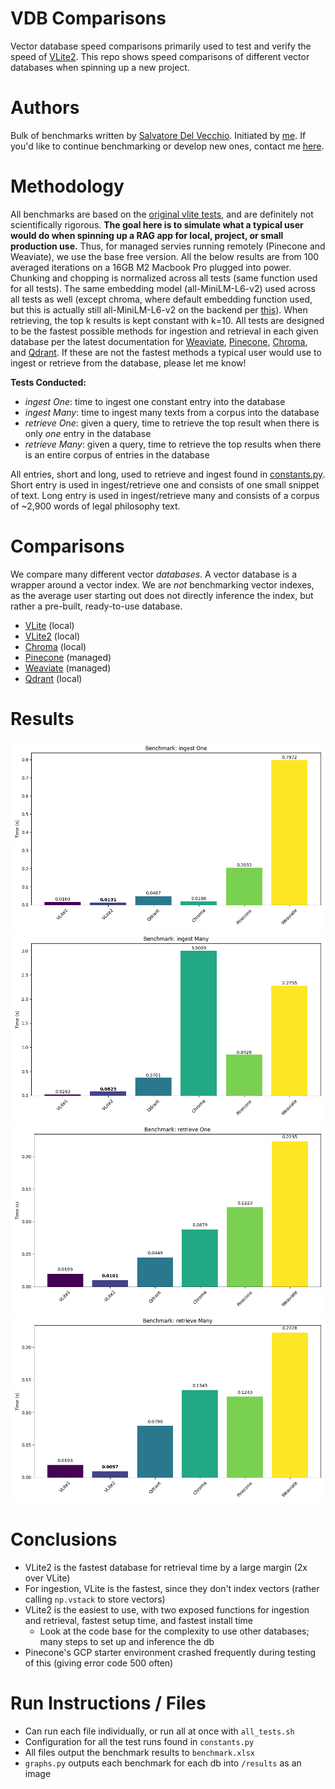 # VDB Comparisons
Vector database speed comparisons primarily used to test and verify the speed of [VLite2](https://github.com/raydelvecchio/vlite-v2). This repo shows speed
comparisons of different vector databases when spinning up a new project.

# Authors
Bulk of benchmarks written by [Salvatore Del Vecchio](https://github.com/saldelv). Initiated by [me](https://github.com/raydelvecchio). If you'd like to
continue benchmarking or develop new ones, contact me [here](mailto:ray@cerebralvalley.ai).

# Methodology
All benchmarks are based on the [original vlite tests](https://github.com/sdan/vlite/blob/master/tests/bench.py), and are definitely not scientifically rigorous. **The
goal here is to simulate what a typical user would do when spinning up a RAG app for local, project, or small production use.** 
Thus, for managed servies running remotely (Pinecone and Weaviate), we use the base free version. 
All the below results are from 100 averaged iterations on a 16GB M2 Macbook Pro plugged into power. 
Chunking and chopping is normalized across all tests (same function used for all tests). The same embedding model
(all-MiniLM-L6-v2) used across all tests as well (except chroma, where default embedding function used, but this is actually still all-MiniLM-L6-v2 on the backend per [this](https://docs.trychroma.com/embeddings)). 
When retrieving, the top k results is kept constant with k=10.
All tests are designed to be the fastest possible methods for ingestion and retrieval in each given database per the latest documentation for [Weaviate](https://weaviate.io/developers/weaviate/manage-data/import), [Pinecone](https://docs.pinecone.io/docs/upsert-data), [Chroma](https://docs.trychroma.com/usage-guide), and [Qdrant](https://github.com/qdrant/qdrant-client). If these are not the fastest methods a typical user would use to ingest or retrieve from the database, please let me know!

**Tests Conducted:**
* *ingest One*: time to ingest one constant entry into the database
* *ingest Many*: time to ingest many texts from a corpus into the database
* *retrieve One*: given a query, time to retrieve the top result when there is only *one* entry in the database
* *retrieve Many*: given a query, time to retrieve the top results when there is an entire corpus of entries in the database

All entries, short and long, used to retrieve and ingest found in [constants.py](./constants.py). Short entry is used in ingest/retrieve one and consists of
one small snippet of text. Long entry is used in ingest/retrieve many and consists of a corpus of ~2,900 words of legal philosophy text.

# Comparisons
We compare many different vector *databases*. A vector database is a wrapper around a vector index. We are *not* benchmarking vector indexes, as the
average user starting out does not directly inference the index, but rather a pre-built, ready-to-use database.
* [VLite](https://github.com/sdan/vlite) (local)
* [VLite2](https://github.com/raydelvecchio/vlite-v2) (local)
* [Chroma](https://www.trychroma.com/) (local)
* [Pinecone](https://www.pinecone.io/) (managed)
* [Weaviate](https://weaviate.io/) (managed)
* [Qdrant](https://qdrant.tech/) (local)

# Results
![ingest One](./results/benchmark_1_Ingest%20One.png)
![ingest Many](./results/benchmark_3_Ingest%20Many.png)
![retrieve One](./results/benchmark_2_Retrieve%20One.png)
![retrieve Many](./results/benchmark_4_Retrieve%20Many.png)

# Conclusions
* VLite2 is the fastest database for retrieval time by a large margin (2x over VLite)
* For ingestion, VLite is the fastest, since they don't index vectors (rather calling `np.vstack` to store vectors)
* VLite2 is the easiest to use, with two exposed functions for ingestion and retrieval, fastest setup time, and fastest install time
    * Look at the code base for the complexity to use other databases; many steps to set up and inference the db
* Pinecone's GCP starter environment crashed frequently during testing of this (giving error code 500 often)

# Run Instructions / Files
* Can run each file individually, or run all at once with `all_tests.sh`
* Configuration for all the test runs found in `constants.py`
* All files output the benchmark results to `benchmark.xlsx`
* `graphs.py` outputs each benchmark for each db into `/results` as an image
